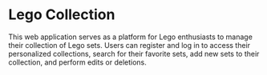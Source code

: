 # Lego Collection
This web application serves as a platform for Lego enthusiasts to manage their collection of Lego sets. Users can register and log in to access their personalized collections, search for their favorite sets, add new sets to their collection, and perform edits or deletions.
